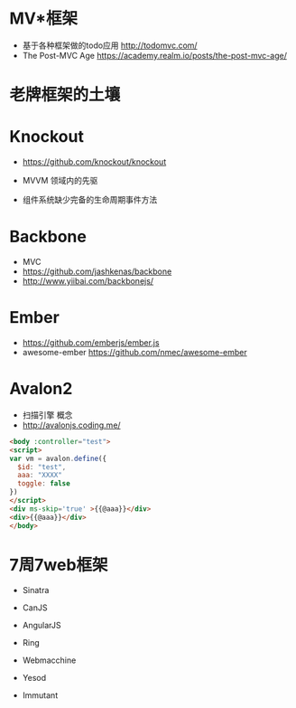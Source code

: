 # MV*框架

- 基于各种框架做的todo应用 http://todomvc.com/
- The Post-MVC Age https://academy.realm.io/posts/the-post-mvc-age/

# 老牌框架的土壤

# Knockout

- <https://github.com/knockout/knockout>

- MVVM 领域内的先驱

- 组件系统缺少完备的生命周期事件方法

# Backbone

- MVC
- <https://github.com/jashkenas/backbone>
- <http://www.yiibai.com/backbonejs/>

# Ember

- <https://github.com/emberjs/ember.js>
- awesome-ember https://github.com/nmec/awesome-ember

# Avalon2

- 扫描引擎 概念
- <http://avalonjs.coding.me/>

```html
<body :controller="test">
<script>
var vm = avalon.define({
  $id: "test",
  aaa: "XXXX"
  toggle: false
})
</script>
<div ms-skip='true' >{{@aaa}}</div>
<div>{{@aaa}}</div>
</body>
```


# 7周7web框架

- Sinatra

- CanJS

- AngularJS

- Ring

- Webmacchine

- Yesod

- Immutant
